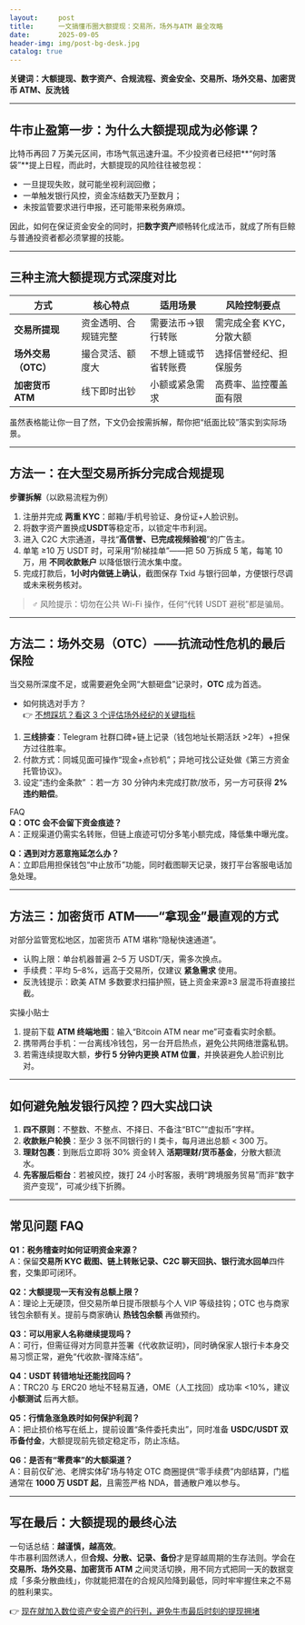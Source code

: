 ```yaml
---
layout:     post
title:      一文搞懂币圈大额提现：交易所，场外与ATM 最全攻略
date:       2025-09-05
header-img: img/post-bg-desk.jpg
catalog: true
---
```


**关键词：大额提现、数字资产、合规流程、资金安全、交易所、场外交易、加密货币 ATM、反洗钱**

---

## 牛市止盈第一步：为什么大额提现成为必修课？  
比特币再回 7 万美元区间，市场气氛迅速升温。不少投资者已经把**“何时落袋”**提上日程，而此时，大额提现的风险往往被忽视：  
- 一旦提现失败，就可能坐视利润回撤；  
- 一单触发银行风控，资金冻结数天乃至数月；  
- 未按监管要求进行申报，还可能带来税务麻烦。  

因此，如何在保证资金安全的同时，把**数字资产**顺畅转化成法币，就成了所有巨鲸与普通投资者都必须掌握的技能。

---

## 三种主流大额提现方式深度对比  

| 方式 | 核心特点 | 适用场景 | 风险控制要点 |
|---|---|---|---|
| **交易所提现** | 资金透明、合规链完整 | 需要法币→银行转账 | 需完成全套 KYC，分散大额 |
| **场外交易（OTC）** | 撮合灵活、额度大 | 不想上链或节省转账费 | 选择信誉经纪、担保服务 |
| **加密货币 ATM** | 线下即时出钞 | 小额或紧急需求 | 高费率、监控覆盖面有限 |

虽然表格能让你一目了然，下文仍会按需拆解，帮你把“纸面比较”落实到实际场景。

---

## 方法一：在大型交易所拆分完成合规提现  

**步骤拆解**（以欧易流程为例）  

1. 注册并完成 **两重 KYC**：邮箱/手机号验证、身份证+人脸识别。  
2. 将数字资产置换成**USDT**等稳定币，以锁定牛市利润。  
3. 进入 C2C 大宗通道，寻找“**高信誉、已完成视频验视**”的广告主。  
4. 单笔 ≥10 万 USDT 时，可采用“阶梯挂单”——把 50 万拆成 5 笔，每笔 10 万，用 **不同收款账户** 以降低银行流水集中度。  
5. 完成打款后，**1小时内做链上确认**，截图保存 Txid 与银行回单，方便银行尽调或未来税务核对。  

> ‍♂️ 风险提示：切勿在公共 Wi-Fi 操作，任何“代转 USDT 避税”都是骗局。

---

## 方法二：场外交易（OTC）——抗流动性危机的最后保险  

当交易所深度不足，或需要避免全网“大额砸盘”记录时，**OTC** 成为首选。

- 如何挑选对手方？  
  👉 [不想踩坑？看这 3 个评估场外经纪的关键指标](https://okxdog.com/)  

1. **三线排查**：Telegram 社群口碑+链上记录（钱包地址长期活跃 >2年）+担保方过往胜率。  
2. 付款方式：同城见面可操作“现金+点钞机”；异地可找公证处做《第三方资金托管协议》。  
3. 设定“违约金条款” ：若一方 30 分钟内未完成打款/放币，另一方可获得 **2% 违约赔偿**。  

FAQ  
**Q：OTC 会不会留下资金痕迹？**  
A：正规渠道仍需实名转账，但链上痕迹可切分多笔小额完成，降低集中曝光度。  

**Q：遇到对方恶意拖延怎么办？**  
A：立即启用担保钱包“中止放币”功能，同时截图聊天记录，拨打平台客服电话加急处理。

---

## 方法三：加密货币 ATM——“拿现金”最直观的方式  

对部分监管宽松地区，加密货币 ATM 堪称“隐秘快速通道”。

- 认购上限：单台机器普遍 2–5 万 USDT/天，需多次换点。  
- 手续费：平均 5–8%，远高于交易所，仅建议 **紧急需求** 使用。  
- 反洗钱提示：欧美 ATM 多数要求扫描护照，链上资金来源≥3 层混币将直接拦截。

实操小贴士  
1. 提前下载 **ATM 终端地图**：输入“Bitcoin ATM near me”可查看实时余额。  
2. 携带两台手机：一台离线冷钱包，另一台开启热点，避免公共网络泄露私钥。  
3. 若需连续提取大额，**步行 5 分钟内更换 ATM 位置**，并换装避免人脸识别比对。

---

## 如何避免触发银行风控？四大实战口诀  

1. **四不原则**：不整数、不整点、不择日、不备注“BTC”“虚拟币”字样。  
2. **收款账户轮换**：至少 3 张不同银行的 I 类卡，每月进出总额 < 300 万。  
3. **理财包裹**：到账后立即将 30% 资金转入 **活期理财/货币基金**，分散大额流水。  
4. **先客服后柜台**：若被风控，拨打 24 小时客服，表明“跨境服务贸易”而非“数字资产变现”，可减少线下折腾。

---

## 常见问题 FAQ  

**Q1：税务稽查时如何证明资金来源？**  
A：保留**交易所 KYC 截图、链上转账记录、C2C 聊天回执、银行流水回单**四件套，交集即可闭环。  

**Q2：大额提现一天有没有总额上限？**  
A：理论上无硬顶，但交易所单日提币限额与个人 VIP 等级挂钩；OTC 也与商家钱包余额有关。提前与商家确认 **热钱包余额** 再做预约。  

**Q3：可以用家人名称继续提现吗？**  
A：可行，但需征得对方同意并签署《代收款证明》，同时确保家人银行卡本身交易习惯正常，避免“代收款-骤降冻结”。  

**Q4：USDT 转错地址还能找回吗？**  
A：TRC20 与 ERC20 地址不轻易互通，OME（人工找回）成功率 <10%，建议 **小额测试** 后再大额。  

**Q5：行情急涨急跌时如何保护利润？**  
A：把止损价格写在纸上，提前设置“条件委托卖出”，同时准备 **USDC/USDT 双币备付金**，大额提现前先锁定稳定币，防止冻结。  

**Q6：是否有“零费率”的大额渠道？**  
A：目前仅矿池、老牌实体矿场与特定 OTC 商圈提供“零手续费”内部结算，门槛通常在 **1000 万 USDT 起**，且需签严格 NDA，普通散户难以参与。

---

## 写在最后：大额提现的最终心法  

一句话总结：**越谨慎，越高效**。  
牛市暴利固然诱人，但**合规、分散、记录、备份**才是穿越周期的生存法则。学会在 **交易所、场外交易、加密货币 ATM** 之间灵活切换，用不同方式把同一天的数据变成「多条分散曲线」，你就能把潜在的合规风险降到最低，同时牢牢握住来之不易的胜利果实。  

👉 [现在就加入数位资产安全资产的行列，避免牛市最后时刻的提现拥堵](https://okxdog.com/)